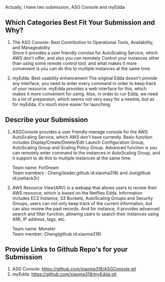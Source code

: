 Actually, I have two submission, ASG Console and myEdda 

## Which Categories Best Fit Your Submission and Why?

1. The ASG Console: Best Contribution to Operational Tools, Availability, and Manageability  
   Since it provides a user friendly conolse for AutoScaling Service, which AWS don't offer, and also you can remotely
   Control your instances other than using some remote control tool, and what makes it more convenient is you can do 
   this to multiple instances at the same time.

2. myEdda: Best usability enhancement
   The original Edda doesn't provide any interface, you need to enter every command in order to keep track of your 
   resource. myEdda provides a web interface for this, which makes it more convenient for using. Also, in order to run
   Edda, we need to a lot of preparaion, which seems not very easy for a newbie, but as for myEdda, it's much more
   easier for launching.



## Describe your Submission
1. ASGConsole provides a user friendly manage console for the AWS AutoScaling Service, which AWS don't have currently.
Basic function includes Display/Create/Delete/Edit Launch Configuration Group, AutoScaling Group and Scaling Policy 
Group. Advanced funciton is you can remotely enter command to the instances in AutoScaling Group, and it support to do 
this to multiple instances at the same time. 

   Team name: ForDream<br>
   Team members : Cheng(leader,github id:xiaoma318) and Joe(github id:joehack3r)

2. AWS Resource View(ARV) is a webapp that allows users to review their AWS resource, which is based on the Netfliex Edda. Information includes EC2 Instance, S3 Buckets, AutoScaling Groups and Security Groups, users can not only keep track of the current information, but can also review the past records. And for instance, it provides advanced search and filter function, allowing users to search their instances using AMI, IP address, tags, etc.
   
   Team name: Monster<br>
   Team member: Cheng(github id:xiaoma318)

## Provide Links to Github Repo's for your Submission
1. ASG Console: https://github.com/xiaoma318/ASGConsole.git
2. myEdda: https://github.com/xiaoma318/myEdda.git
